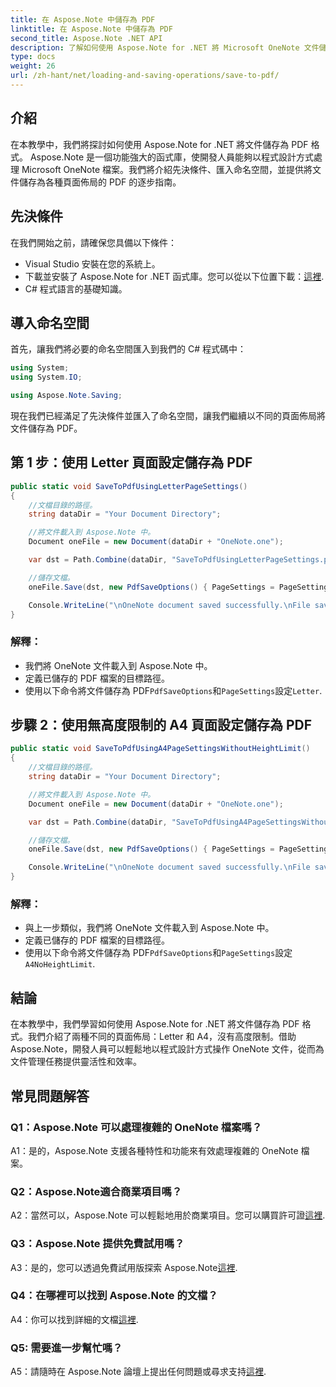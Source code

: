 ```yaml
---
title: 在 Aspose.Note 中儲存為 PDF
linktitle: 在 Aspose.Note 中儲存為 PDF
second_title: Aspose.Note .NET API
description: 了解如何使用 Aspose.Note for .NET 將 Microsoft OneNote 文件儲存為 PDF 格式。包含 Letter 和 A4 頁面佈局程式碼範例的逐步教學。
type: docs
weight: 26
url: /zh-hant/net/loading-and-saving-operations/save-to-pdf/
---
```

## 介紹

在本教學中，我們將探討如何使用 Aspose.Note for .NET 將文件儲存為 PDF 格式。 Aspose.Note 是一個功能強大的函式庫，使開發人員能夠以程式設計方式處理 Microsoft OneNote 檔案。我們將介紹先決條件、匯入命名空間，並提供將文件儲存為各種頁面佈局的 PDF 的逐步指南。

## 先決條件

在我們開始之前，請確保您具備以下條件：

- Visual Studio 安裝在您的系統上。
- 下載並安裝了 Aspose.Note for .NET 函式庫。您可以從以下位置下載：[這裡](https://releases.aspose.com/note/net/).
- C# 程式語言的基礎知識。

## 導入命名空間

首先，讓我們將必要的命名空間匯入到我們的 C# 程式碼中：

```csharp
using System;
using System.IO;

using Aspose.Note.Saving;
```

現在我們已經滿足了先決條件並匯入了命名空間，讓我們繼續以不同的頁面佈局將文件儲存為 PDF。

## 第 1 步：使用 Letter 頁面設定儲存為 PDF


```csharp
public static void SaveToPdfUsingLetterPageSettings()
{
    //文檔目錄的路徑。
    string dataDir = "Your Document Directory";

    //將文件載入到 Aspose.Note 中。
    Document oneFile = new Document(dataDir + "OneNote.one");

    var dst = Path.Combine(dataDir, "SaveToPdfUsingLetterPageSettings.pdf");

    //儲存文檔。
    oneFile.Save(dst, new PdfSaveOptions() { PageSettings = PageSettings.Letter });

    Console.WriteLine("\nOneNote document saved successfully.\nFile saved at " + dst);
}
```

### 解釋：

- 我們將 OneNote 文件載入到 Aspose.Note 中。
- 定義已儲存的 PDF 檔案的目標路徑。
- 使用以下命令將文件儲存為 PDF`PdfSaveOptions`和`PageSettings`設定`Letter`.

## 步驟 2：使用無高度限制的 A4 頁面設定儲存為 PDF

```csharp
public static void SaveToPdfUsingA4PageSettingsWithoutHeightLimit()
{
    //文檔目錄的路徑。
    string dataDir = "Your Document Directory";

    //將文件載入到 Aspose.Note 中。
    Document oneFile = new Document(dataDir + "OneNote.one");

    var dst = Path.Combine(dataDir, "SaveToPdfUsingA4PageSettingsWithoutHeightLimit.pdf");

    //儲存文檔。
    oneFile.Save(dst, new PdfSaveOptions() { PageSettings = PageSettings.A4NoHeightLimit });

    Console.WriteLine("\nOneNote document saved successfully.\nFile saved at " + dst);
}
```

### 解釋：

- 與上一步類似，我們將 OneNote 文件載入到 Aspose.Note 中。
- 定義已儲存的 PDF 檔案的目標路徑。
- 使用以下命令將文件儲存為 PDF`PdfSaveOptions`和`PageSettings`設定`A4NoHeightLimit`.

## 結論

在本教學中，我們學習如何使用 Aspose.Note for .NET 將文件儲存為 PDF 格式。我們介紹了兩種不同的頁面佈局：Letter 和 A4，沒有高度限制。借助 Aspose.Note，開發人員可以輕鬆地以程式設計方式操作 OneNote 文件，從而為文件管理任務提供靈活性和效率。

## 常見問題解答

### Q1：Aspose.Note 可以處理複雜的 OneNote 檔案嗎？

A1：是的，Aspose.Note 支援各種特性和功能來有效處理複雜的 OneNote 檔案。

### Q2：Aspose.Note適合商業項目嗎？

 A2：當然可以，Aspose.Note 可以輕鬆地用於商業項目。您可以購買許可證[這裡](https://purchase.aspose.com/buy).

### Q3：Aspose.Note 提供免費試用嗎？

 A3：是的，您可以透過免費試用版探索 Aspose.Note[這裡](https://releases.aspose.com/).

### Q4：在哪裡可以找到 Aspose.Note 的文檔？

 A4：你可以找到詳細的文檔[這裡](https://reference.aspose.com/note/net/).

### Q5: 需要進一步幫忙嗎？

 A5：請隨時在 Aspose.Note 論壇上提出任何問題或尋求支持[這裡](https://forum.aspose.com/c/note/28).